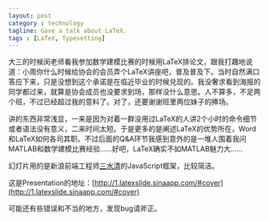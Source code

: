 ```yaml
---
layout: post
category : technology
tagline: Gave a talk about LaTeX.
tags : [LaTeX, Typesetting]
---
```


大三的时候闵老师看我参加数学建模比赛的时候用LaTeX排论文，跟我打趣地说道：小周你什么时候给协会的会员弄个LaTeX讲座吧，普及普及下。当时自然满口答应下来，只是没想到这个承诺是在临近毕业的时候兑现的。我没奢求看到海报的同学都过来，就算是协会成员也没要求到场，那样没什么意思。人不算多，不足两个班，不过已经超过我的意料了。对了，还要谢谢班里两位妹子的捧场。

讲的东西非常浅显，一来是因为对着一群没用过LaTeX的人讲2个小时的命令细节或者语法没有意义，二来时间太短。于是更多的是阐述LaTeX的优势所在，Word和LaTeX如何各司其职。不过后面的Q&A环节我感到意外的是一堆人围着我问MATLAB和数学建模比赛经验……好吧，LaTeX确实不如MATLAB魅力大……

幻灯片用的是新浪前端工程师[三水清](http://js8.in/)的JavaScript框架，比较简洁。

这是Presentation的地址：[http://1.latexslide.sinaapp.com/#cover](http://1.latexslide.sinaapp.com/#cover)

可能还有些错误和不当的地方，发现bug请斧正。